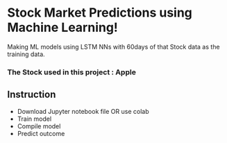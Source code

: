 # Stock Market Predictions using Machine Learning!  

Making ML models using LSTM NNs with 60days of that Stock data as the training data.


### The Stock used in this project : Apple

## Instruction 
* Download Jupyter notebook file OR use colab
* Train model
* Compile model
* Predict outcome


